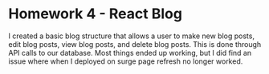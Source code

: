 # Homework 4 - React Blog  
I created a basic blog structure that allows a user to make new blog posts, edit blog posts, view blog posts, and delete blog posts. This is done through API calls to our database. Most things ended up working, but I did find an issue where when I deployed on surge page refresh no longer worked.
